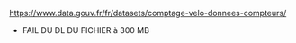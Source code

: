 https://www.data.gouv.fr/fr/datasets/comptage-velo-donnees-compteurs/


- FAIL DU DL DU FICHIER à 300 MB